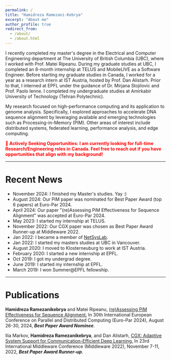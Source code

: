 ```yaml
---
permalink: /
title: "Hamidreza Ramezani-Kebrya"
excerpt: "About me"
author_profile: true
redirect_from: 
  - /about/
  - /about.html
---
```


<p> I recently completed my master's degree in the Electrical and Computer Engineering department at The University of British Columbia (UBC), where I worked with Prof. Matei Ripeanu. During my graduate studies at UBC, I completed an 8-month internship at TELUS and MobileLIVE as a Software Engineer. Before starting my graduate studies in Canada, I worked for a year as a research intern at IST Austria, hosted by Prof. Dan Alistarh. Prior to that, I interned at EPFL under the guidance of Dr. Mirjana Stojilovic and Prof. Paolo Ienne. I completed my undergraduate studies at Amirkabir University of Technology (Tehran Polytechnic).</p> 

<p> My research focused on high-performance computing and its application to genome analysis. Specifically, I explored approaches to accelerate DNA sequence alignment by leveraging available and emerging technologies such as Processing-in-Memory (PIM). Other areas of interest include distributed systems, federated learning, performance analysis, and edge computing.</p>

<p style="color:red; font-weight:bold;">🌟 Actively Seeking Opportunities:
 I am currently looking for full-time Research/Engineering roles in Canada. Feel free to reach out if you have opportunities that align with my background! </p>

-----

Recent News
======
- November 2024: I finished my Master's studies. Yay :)
- August 2024: Our PiM paper was nominated for Best Paper Award (top 6 papers) at Euro-Par 2024.
- April 2024: Our paper "(re)Assessing PiM Effectiveness for Sequence Alignment" was accepted at Euro-Par 2024. 
- May 2023: I started my internship at TELUS.
- November 2022: Our CGX paper was chosen as Best Paper Award Runner-up at Middleware 2022. 
- Jan 2022: I became a member of [ NetSysLab](http://netsyslab.ece.ubc.ca/).
- Jan 2022: I started my masters studies at UBC in Vancouver.
- August 2020: I moved to Klosterneuburg to work at IST Austria.
- February 2020: I started a new internship at EPFL. 
- Oct 2019: I got my undergrad degree. 
- June 2019: I started my internship at EPFL.
- March 2019: I won Summer@EPFL fellowship.

-----

Publications
======
**Hamidreza Ramezanikebrya** and Matei Ripeanu, [(re)Assessing PiM Effectiveness for Sequence Alignment.](https://doi.org/10.1007/978-3-031-69766-1_11) In 30th International European Conference on Parallel and Distributed Computing (Euro-Par 2024), August 26-30, 2024, ***Best Paper Award Nominee***.

Ilia Markov, **Hamidreza Ramezanikebrya**, and Dan Alistarh, [CGX: Adaptive System Support for Communication-Efficient Deep Learning.](https://dl.acm.org/doi/10.1145/3528535.3565248) In 23rd International Middleware Conference (Middleware 2022), November 7-11, 2022, ***Best Paper Award Runner-up***.


